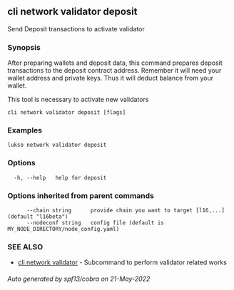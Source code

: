 ## cli network validator deposit

Send Deposit transactions to activate validator

### Synopsis

After preparing wallets and deposit data, this command prepares deposit transactions to the deposit contract
address. Remember it will need your wallet address and private keys. Thus it will deduct balance from your wallet.

This tool is necessary to activate new validators

```
cli network validator deposit [flags]
```

### Examples

```
lukso network validator deposit
```

### Options

```
  -h, --help   help for deposit
```

### Options inherited from parent commands

```
      --chain string      provide chain you want to target [l16,...] (default "l16beta")
      --nodeconf string   config file (default is MY_NODE_DIRECTORY/node_config.yaml)
```

### SEE ALSO

* [cli network validator](cli_network_validator.md)	 - Subcommand to perform validator related works

###### Auto generated by spf13/cobra on 21-May-2022
